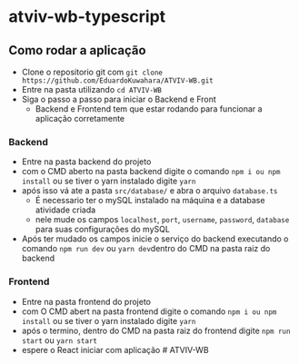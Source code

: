 # atviv-wb-typescript

## Como rodar a aplicação
- Clone o repositorio git com `git clone https://github.com/EduardoKuwahara/ATVIV-WB.git`
- Entre na pasta utilizando `cd ATVIV-WB`
- Siga o passo a passo para iniciar o Backend e Front
  - Backend e Frontend tem que estar rodando para funcionar a aplicação corretamente 
### Backend
- Entre na pasta backend do projeto
- com o CMD aberto na pasta backend digite o comando `npm i ou npm install` ou se tiver o yarn instalado digite `yarn`
- após isso vá ate a pasta `src/database/` e abra o arquivo `database.ts`
  - É necessario ter o mySQL instalado na máquina e a database atividade criada
  - nele mude os campos `localhost`, `port`, `username`, `password`, `database` para suas configurações do mySQL
- Após ter mudado os campos inicie o serviço do backend executando o comando `npm run dev` ou `yarn dev`dentro do CMD na pasta raiz do backend
### Frontend
- Entre na pasta frontend do projeto
- com O CMD abert na pasta frontend digite o comando `npm i ou npm install` ou se tiver o yarn instalado digite `yarn`
- após o termino, dentro do CMD na pasta raiz do frontend digite `npm run start` ou `yarn start`
- espere o React iniciar com aplicação
#   A T V I V - W B  
 